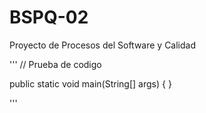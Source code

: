 # BSPQ-02
Proyecto de Procesos del Software y Calidad

''' 
// Prueba de codigo

public static void main(String[] args) {
}

'''
